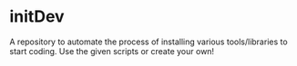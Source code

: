 # initDev
A repository to automate the process of installing various tools/libraries to start coding. Use the given scripts or create your own!
